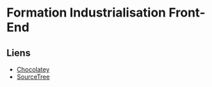 Formation Industrialisation Front-End
=====================================

## Liens

* [Chocolatey](https://chocolatey.org/)
* [SourceTree](https://www.sourcetreeapp.com/)
